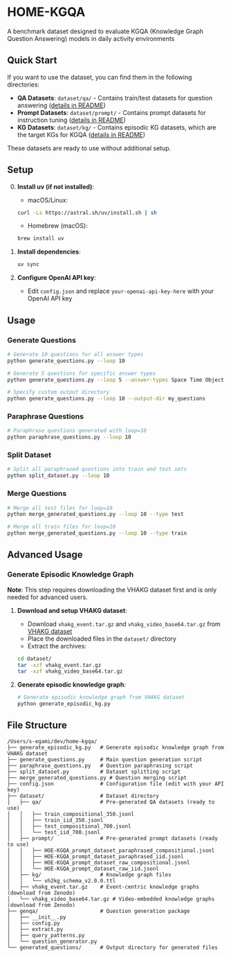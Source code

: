 # HOME-KGQA

A benchmark dataset designed to evaluate KGQA (Knowledge Graph Question Answering) models in daily activity environments

## Quick Start

If you want to use the dataset, you can find them in the following directories:

- **QA Datasets**: `dataset/qa/` - Contains train/test datasets for question answering ([details in README](dataset/qa/))
- **Prompt Datasets**: `dataset/prompt/` - Contains prompt datasets for instruction tuning ([details in README](dataset/prompt/))
- **KG Datasets**: `dataset/kg/` - Contains episodic KG datasets, which are the target KGs for KGQA ([details in README](dataset/kg/))

These datasets are ready to use without additional setup.

## Setup

0. **Install uv (if not installed)**:
   - macOS/Linux:
   ```bash
   curl -Ls https://astral.sh/uv/install.sh | sh
   ```
   - Homebrew (macOS):
   ```bash
   brew install uv
   ```

1. **Install dependencies**:
   ```bash
   uv sync
   ```

2. **Configure OpenAI API key**:
   - Edit `config.json` and replace `your-openai-api-key-here` with your OpenAI API key

## Usage

### Generate Questions
```bash
# Generate 10 questions for all answer types
python generate_questions.py --loop 10

# Generate 5 questions for specific answer types
python generate_questions.py --loop 5 --answer-types Space Time Object

# Specify custom output directory
python generate_questions.py --loop 10 --output-dir my_questions
```

### Paraphrase Questions
```bash
# Paraphrase questions generated with loop=10
python paraphrase_questions.py --loop 10
```

### Split Dataset
```bash
# Split all paraphrased questions into train and test sets
python split_dataset.py --loop 10
```

### Merge Questions
```bash
# Merge all test files for loop=10
python merge_generated_questions.py --loop 10 --type test

# Merge all train files for loop=10
python merge_generated_questions.py --loop 10 --type train
```

## Advanced Usage

### Generate Episodic Knowledge Graph

**Note**: This step requires downloading the VHAKG dataset first and is only needed for advanced users.

1. **Download and setup VHAKG dataset**:
   - Download `vhakg_event.tar.gz` and `vhakg_video_base64.tar.gz` from [VHAKG dataset](https://zenodo.org/records/11438499)
   - Place the downloaded files in the `dataset/` directory
   - Extract the archives:
   ```bash
   cd dataset/
   tar -xzf vhakg_event.tar.gz
   tar -xzf vhakg_video_base64.tar.gz
   ```

2. **Generate episodic knowledge graph**:
   ```bash
   # Generate episodic knowledge graph from VHAKG dataset
   python generate_episodic_kg.py
   ```

## File Structure

```
/Users/s-egami/dev/home-kgqa/
├── generate_episodic_kg.py   # Generate episodic knowledge graph from VHAKG dataset
├── generate_questions.py     # Main question generation script
├── paraphrase_questions.py   # Question paraphrasing script
├── split_dataset.py          # Dataset splitting script
├── merge_generated_questions.py # Question merging script
├── config.json               # Configuration file (edit with your API key)
├── dataset/                  # Dataset directory
│   ├── qa/                   # Pre-generated QA datasets (ready to use)
│   │   ├── train_compositional_350.jsonl
│   │   ├── train_iid_350.jsonl
│   │   ├── test_compositional_700.jsonl
│   │   └── test_iid_700.jsonl
│   ├── prompt/               # Pre-generated prompt datasets (ready to use)
│   │   ├── HOE-KGQA_prompt_dataset_paraphrased_compositional.jsonl
│   │   ├── HOE-KGQA_prompt_dataset_paraphrased_iid.jsonl
│   │   ├── HOE-KGQA_prompt_dataset_raw_compositional.jsonl
│   │   └── HOE-KGQA_prompt_dataset_raw_iid.jsonl
│   ├── kg/                   # Knowledge graph files
│   │   └── vh2kg_schema_v2.0.0.ttl
│   ├── vhakg_event.tar.gz    # Event-centric knowledge graphs (download from Zenodo)
│   └── vhakg_video_base64.tar.gz # Video-embedded knowledge graphs (download from Zenodo)
├── genqa/                    # Question generation package
│   ├── __init__.py
│   ├── config.py
│   ├── extract.py
│   ├── query_patterns.py
│   └── question_generator.py
└── generated_questions/      # Output directory for generated files
```
